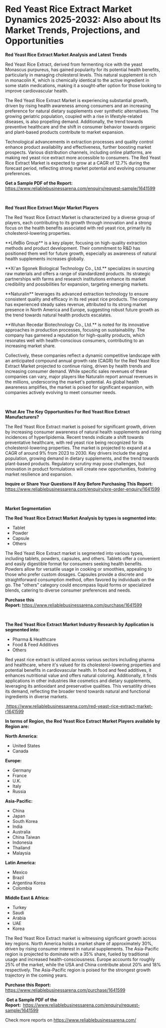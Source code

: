 <p><h1>Red Yeast Rice Extract Market Dynamics 2025-2032: Also about Its Market Trends, Projections, and Opportunities</h1></p><p><strong>Red Yeast Rice Extract Market Analysis and Latest Trends</strong></p>
<p><p>Red Yeast Rice Extract, derived from fermenting rice with the yeast Monascus purpureus, has gained popularity for its potential health benefits, particularly in managing cholesterol levels. This natural supplement is rich in monacolin K, which is chemically identical to the active ingredient in some statin medications, making it a sought-after option for those looking to improve cardiovascular health.</p><p>The Red Yeast Rice Extract Market is experiencing substantial growth, driven by rising health awareness among consumers and an increasing preference for natural dietary supplements over synthetic alternatives. The growing geriatric population, coupled with a rise in lifestyle-related diseases, is also propelling demand. Additionally, the trend towards preventive healthcare and the shift in consumer behavior towards organic and plant-based products contribute to market expansion.</p><p>Technological advancements in extraction processes and quality control enhance product availability and effectiveness, further boosting market prospects. Various distribution channels, including online platforms, are making red yeast rice extract more accessible to consumers. The Red Yeast Rice Extract Market is expected to grow at a CAGR of 12.7% during the forecast period, reflecting strong market potential and evolving consumer preferences.</p></p>
<p><strong>Get a Sample PDF of the Report:&nbsp;</strong> <a href="https://www.reliablebusinessarena.com/enquiry/request-sample/1641599?utm_campaign=3251&utm_medium=2&utm_source=Github&utm_content=ia&utm_term=02042025&utm_id=red-yeast-rice-extract">https://www.reliablebusinessarena.com/enquiry/request-sample/1641599</a></p>
<p>&nbsp;</p>
<p><strong>Red Yeast Rice Extract Major Market Players</strong></p>
<p><p>The Red Yeast Rice Extract Market is characterized by a diverse group of players, each contributing to its growth through innovation and a strong focus on the health benefits associated with red yeast rice, primarily its cholesterol-lowering properties. </p><p>**LifeBio Group** is a key player, focusing on high-quality extraction methods and product development. Their commitment to R&D has positioned them well for future growth, especially as awareness of natural health supplements increases globally.</p><p>**Xi'an Sgonek Biological Technology Co., Ltd.** specializes in sourcing raw materials and offers a range of standardized products. Its strategic partnerships with farms and research institutions enhance its market credibility and possibilities for expansion, targeting emerging markets.</p><p>**Naturalin** leverages its advanced extraction technology to ensure consistent quality and efficacy in its red yeast rice products. The company has experienced steady sales revenue, attributed to its strong market presence in North America and Europe, suggesting robust future growth as the trend towards natural health products escalates.</p><p>**Wuhan Recedar Biotechnology Co., Ltd.** is noted for its innovative approaches in production processes, focusing on sustainability. The company has garnered a reputation for high-quality products, which resonates well with health-conscious consumers, contributing to an increasing market share.</p><p>Collectively, these companies reflect a dynamic competitive landscape with an anticipated compound annual growth rate (CAGR) for the Red Yeast Rice Extract Market projected to continue rising, driven by health trends and increasing consumer demand. While specific sales revenues of these companies can vary, major players like Naturalin report annual revenues in the millions, underscoring the market's potential. As global health awareness amplifies, the market is poised for significant expansion, with companies actively evolving to meet consumer needs.</p></p>
<p>&nbsp;</p>
<p><strong>What Are The Key Opportunities For Red Yeast Rice Extract Manufacturers?</strong></p>
<p><p>The Red Yeast Rice Extract market is poised for significant growth, driven by increasing consumer awareness of natural health supplements and rising incidences of hyperlipidemia. Recent trends indicate a shift towards preventative healthcare, with red yeast rice being recognized for its cholesterol-lowering properties. The market is projected to expand at a CAGR of around 9% from 2023 to 2030. Key drivers include the aging population, growing demand in dietary supplements, and the trend towards plant-based products. Regulatory scrutiny may pose challenges, but innovation in product formulations will create new opportunities, fostering market resilience and expansion.</p></p>
<p><strong>Inquire or Share Your Questions If Any Before Purchasing This Report:</strong> <a href="https://www.reliablebusinessarena.com/enquiry/pre-order-enquiry/1641599?utm_campaign=3251&utm_medium=2&utm_source=Github&utm_content=ia&utm_term=02042025&utm_id=red-yeast-rice-extract">https://www.reliablebusinessarena.com/enquiry/pre-order-enquiry/1641599</a></p>
<p>&nbsp;</p>
<p><strong>Market Segmentation</strong></p>
<p><strong>The Red Yeast Rice Extract Market Analysis by types is segmented into:</strong></p>
<p><ul><li>Tablet</li><li>Powder</li><li>Capsule</li><li>Others</li></ul></p>
<p><p>The Red Yeast Rice Extract market is segmented into various types, including tablets, powders, capsules, and others. Tablets offer a convenient and easily digestible format for consumers seeking health benefits. Powders allow for versatile usage in cooking or smoothies, appealing to those who prefer custom dosages. Capsules provide a discrete and straightforward consumption method, often favored by individuals on the go. The "others" category could encompass liquid forms or specialized blends, catering to diverse consumer preferences and needs.</p></p>
<p><strong>Purchase this Report:&nbsp;</strong><a href="https://www.reliablebusinessarena.com/purchase/1641599?utm_campaign=3251&utm_medium=2&utm_source=Github&utm_content=ia&utm_term=02042025&utm_id=red-yeast-rice-extract">https://www.reliablebusinessarena.com/purchase/1641599</a></p>
<p>&nbsp;</p>
<p><strong>The Red Yeast Rice Extract Market Industry Research by Application is segmented into:</strong></p>
<p><ul><li>Pharma & Healthcare</li><li>Food & Feed Additives</li><li>Others</li></ul></p>
<p><p>Red yeast rice extract is utilized across various sectors including pharma and healthcare, where it's valued for its cholesterol-lowering properties and potential benefits in cardiovascular health. In food and feed additives, it enhances nutritional value and offers natural coloring. Additionally, it finds applications in other industries like cosmetics and dietary supplements, leveraging its antioxidant and preservative qualities. This versatility drives its demand, reflecting the broader trend towards natural and functional ingredients in diverse markets.</p></p>
<p><a href="https://www.reliablebusinessarena.com/red-yeast-rice-extract-market-r1641599?utm_campaign=3251&utm_medium=2&utm_source=Github&utm_content=ia&utm_term=02042025&utm_id=red-yeast-rice-extract">&nbsp;https://www.reliablebusinessarena.com/red-yeast-rice-extract-market-r1641599</a></p>
<p><strong>In terms of Region, the Red Yeast Rice Extract Market Players available by Region are:</strong></p>
<p>
    <p> <strong> North America: </strong>
        <ul>
            <li>United States</li>
            <li>Canada</li>
        </ul>
        </p> 
    <p> <strong> Europe: </strong>
        <ul>
            <li>Germany</li>
            <li>France</li>
            <li>U.K.</li>
            <li>Italy</li>
            <li>Russia</li>
        </ul>
        </p> 
    <p> <strong> Asia-Pacific: </strong>
        <ul>
            <li>China</li>
            <li>Japan</li>
            <li>South Korea</li>
            <li>India</li>
            <li>Australia</li>
            <li>China Taiwan</li>
            <li>Indonesia</li>
            <li>Thailand</li>
            <li>Malaysia</li>
        </ul>
        </p> 
    <p> <strong> Latin America: </strong>
        <ul>
            <li>Mexico</li>
            <li>Brazil</li>
            <li>Argentina Korea</li>
            <li>Colombia</li>
        </ul>
        </p> 
    <p> <strong> Middle East & Africa: </strong>
        <ul>
            <li>Turkey</li>
            <li>Saudi</li>
            <li>Arabia</li>
            <li>UAE</li>
            <li>Korea</li>
        </ul>
    </p>
    </p>
<p><p>The Red Yeast Rice Extract market is witnessing significant growth across key regions. North America holds a market share of approximately 30%, driven by rising consumer interest in natural supplements. The Asia-Pacific region is projected to dominate with a 35% share, fueled by traditional usage and increased health-consciousness. Europe accounts for roughly 25% of the market, while the USA and China contribute about 20% and 18% respectively. The Asia-Pacific region is poised for the strongest growth trajectory in the coming years.</p></p>
<p><strong>Purchase this Report: </strong><a href="https://www.reliablebusinessarena.com/purchase/1641599?utm_campaign=3251&utm_medium=2&utm_source=Github&utm_content=ia&utm_term=02042025&utm_id=red-yeast-rice-extract">https://www.reliablebusinessarena.com/purchase/1641599</a></p>
<p>&nbsp;<strong>Get a Sample PDF of the Report:&nbsp;&nbsp;</strong><a href="https://www.reliablebusinessarena.com/enquiry/request-sample/1641599?utm_campaign=3251&utm_medium=2&utm_source=Github&utm_content=ia&utm_term=02042025&utm_id=red-yeast-rice-extract">https://www.reliablebusinessarena.com/enquiry/request-sample/1641599</a></p>
<p><strong></strong></p>
<p>Check more reports on <a href="https://www.reliablebusinessarena.com/?utm_campaign=3251&utm_medium=2&utm_source=Github&utm_content=ia&utm_term=02042025&utm_id=red-yeast-rice-extract">https://www.reliablebusinessarena.com/</a></p>